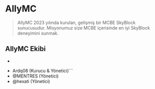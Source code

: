 # AllyMC
> AllyMC 2023 yılında kurulan, gelişmiş bir MCBE SkyBlock sunucusudur.
> Misyonumuz size MCBE içerisinde en iyi SkyBlock deneyimini sunmak.

## AllyMC Ekibi
- ```@nxpinhum5326 (Kurucu & Yönetici & Geliştirici)
- Ardq08 (Kurucu & Yönetici)```
- @MENTRES (Yönetici)
- @hexati (Yönetici)
